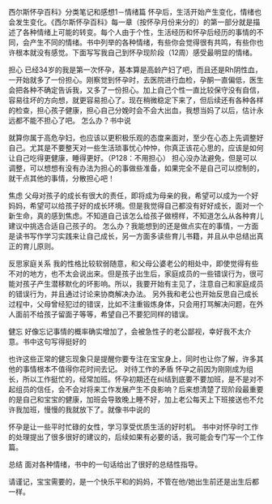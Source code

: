 西尔斯怀孕百科》分类笔记和感想1－情绪篇
怀孕后，生活开始产生变化，情绪也会发生变化。《西尔斯怀孕百科》每一章（按怀孕月份来分的）的第一部分就是描述了各种情绪上可能的转变。每个人由于个性，生活经历和怀孕后经历的事情的不同，会产生不同的情绪。书中列举的各种情绪，有些你会觉得很有共鸣，有些你也许根本就没有感觉。下面写写我自己到怀孕现阶段（12周）感受最明显的情绪。

担心
已经34岁的我是第一次怀孕，基本算是高龄产妇了吧，而且还是Rh阴性血，一开始就多了一份担心。刚察觉到怀孕时，去医院进行血检，孕酮一直偏低，医生会把各种不确定告诉我，又多了一份担心。加上自己个性一直比较保守没有自信，容易往坏的方向想，就更容易担心了。现在稍微稳定下来了，但后续还有各种各样的检查，担心孩子健康，担心自己分娩时会不会大出血，我想当妈了以后，估计永远都不能不担心了吧。
怎么办？书中说

就算你属于高危孕妇，也应该以更积极乐观的态度来面对，至少在心态上先调整好自己。尤其是不要整天对一些生活琐事忧心忡忡，你真正该花心思的，应该是如何让自己吃得更健康，睡得更好。（P128：不用担心）
担心没办法避免，但是可以调整，可以想想有没有办法为担心的事做些准备，如果完全不是自己可以控制的，就干点其他的事情，分散担心吧！

焦虑
父母对孩子的成长有很大的责任，即将成为母亲的我，希望可以成为一个好妈妈，希望可以给孩子好的成长环境。但是我觉得自己都没有好好成长，面对一个新生命，真的感到焦虑。不知道自己该怎么给孩子做榜样，不知道怎么从各种育儿建议中挑选合适自己孩子的。
怎么办？我能想到的还是做点实在的事情，一方面是读书写作学习实践来让自己成长，另一方面多读些育儿书籍，并且从中总结出真正的育儿原则。

反思家庭关系
我的性格比较软弱随意，和父母公婆老公的相处中，即使觉得有些不对的地方，也不太会说出来。但是孩子出生后，家庭成员的一些错误行为，很可能对孩子产生潜移默化的坏影响。所以，我要开始有主见了，注意自己和家庭成员的错误行为，并且通过讨论来协商解决办法。
另外我和老公也开始反思自己成长过程中，父母曾经犯过的错误，比如不注重锻炼身体，只会用打骂解决问题，在外人面前不给孩子留面子等等，希望自己不要犯同样的错误。

健忘
好像忘记事情的概率确实增加了，会被急性子的老公鄙视，幸好我不太介意。书中这句写得挺好的

也许这些正常的健忘现象只是提醒你要专注在宝宝身上，同时也让你了解，许多其他的事情根本不值得你花时间去记。
对待工作的矛盾
怀孕之前因为刚刚成为组长，所以工作挺忙的，经常加班。怀孕初期还在纠结到底要不要加班，是不是对不起组员的信任，会不会对将来工作发展产生不良影响？后来想清楚了现阶段最重要的是自己和宝宝的健康，加班会导致晚上睡不好，加上老公每天上下班接送也不允许我加班，慢慢的我就放下了。就像书中说的

怀孕是让一些平时忙碌的女性，学习享受优质生活的好时机。
书中对怀孕时工作的处理提出了很多很好的建议的，后续如果有必要的话，我可能会专门写一个工作篇。

总结
面对各种情绪，书中的一句话给出了很好的总结性指导。

请谨记，宝宝需要的，是一个快乐平和的妈妈，不管在他/她出生前还是出生后都一样。
